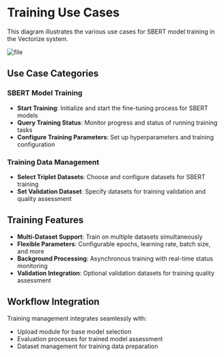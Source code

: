 # Training Use Cases

This diagram illustrates the various use cases for SBERT model training in the Vectorize system.

![file](out/use-cases-training.svg)

## Use Case Categories

### SBERT Model Training

- **Start Training**: Initialize and start the fine-tuning process for SBERT models
- **Query Training Status**: Monitor progress and status of running training tasks
- **Configure Training Parameters**: Set up hyperparameters and training configuration

### Training Data Management

- **Select Triplet Datasets**: Choose and configure datasets for SBERT training
- **Set Validation Dataset**: Specify datasets for training validation and quality assessment

## Training Features

- **Multi-Dataset Support**: Train on multiple datasets simultaneously
- **Flexible Parameters**: Configurable epochs, learning rate, batch size, and more
- **Background Processing**: Asynchronous training with real-time status monitoring
- **Validation Integration**: Optional validation datasets for training quality assessment

## Workflow Integration

Training management integrates seamlessly with:

- Upload module for base model selection
- Evaluation processes for trained model assessment
- Dataset management for training data preparation
